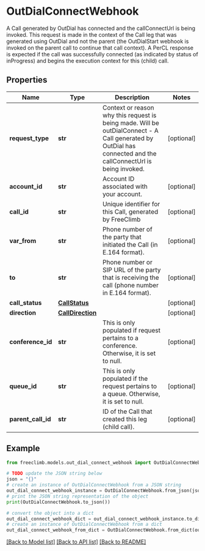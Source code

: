 # OutDialConnectWebhook

A Call generated by OutDial has connected and the callConnectUrl is being invoked. This request is made in the context of the Call leg that was generated using OutDial and not the parent (the OutDialStart webhook is invoked on the parent call to continue that call context). A PerCL response is expected if the call was successfully connected (as indicated by status of inProgress) and begins the execution context for this (child) call.

## Properties

Name | Type | Description | Notes
------------ | ------------- | ------------- | -------------
**request_type** | **str** | Context or reason why this request is being made. Will be outDialConnect - A Call generated by OutDial has connected and the callConnectUrl is being invoked. | [optional] 
**account_id** | **str** | Account ID associated with your account. | [optional] 
**call_id** | **str** | Unique identifier for this Call, generated by FreeClimb | [optional] 
**var_from** | **str** | Phone number of the party that initiated the Call (in E.164 format). | [optional] 
**to** | **str** | Phone number or SIP URL of the party that is receiving the call (phone number in E.164 format). | [optional] 
**call_status** | [**CallStatus**](CallStatus.md) |  | [optional] 
**direction** | [**CallDirection**](CallDirection.md) |  | [optional] 
**conference_id** | **str** | This is only populated if request pertains to a conference. Otherwise, it is set to null. | [optional] 
**queue_id** | **str** | This is only populated if the request pertains to a queue. Otherwise, it is set to null. | [optional] 
**parent_call_id** | **str** | ID of the Call that created this leg (child call). | [optional] 

## Example

```python
from freeclimb.models.out_dial_connect_webhook import OutDialConnectWebhook

# TODO update the JSON string below
json = "{}"
# create an instance of OutDialConnectWebhook from a JSON string
out_dial_connect_webhook_instance = OutDialConnectWebhook.from_json(json)
# print the JSON string representation of the object
print(OutDialConnectWebhook.to_json())

# convert the object into a dict
out_dial_connect_webhook_dict = out_dial_connect_webhook_instance.to_dict()
# create an instance of OutDialConnectWebhook from a dict
out_dial_connect_webhook_from_dict = OutDialConnectWebhook.from_dict(out_dial_connect_webhook_dict)
```
[[Back to Model list]](../README.md#documentation-for-models) [[Back to API list]](../README.md#documentation-for-api-endpoints) [[Back to README]](../README.md)


